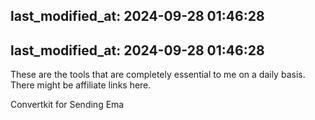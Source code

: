last_modified_at: 2024-09-28 01:46:28
---
last_modified_at: 2024-09-28 01:46:28
---

These are the tools that are completely essential to me on a daily basis. There might be affiliate links here. 

Convertkit for Sending Ema